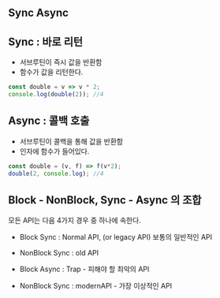 ## Sync Async



## Sync : 바로 리턴

- 서브루틴이 즉시 값을 반환함
- 함수가 값을 리턴한다. 

```javascript
const double = v => v * 2;
console.log(double(2)); //4
```



## Async : 콜백 호출

- 서브루틴이 콜백을 통해 값을 반환함
- 인자에 함수가 들어있다.

```javascript
const double = (v, f) => f(v*2);
double(2, console.log); //4
```



## Block - NonBlock, Sync - Async 의 조합

모든 API는 다음 4가지 경우 중 하나에 속한다. 

- Block Sync : Normal API, (or legacy API) 보통의 일반적인 API

- NonBlock Sync : old API 

- Block Async : Trap - 피해야 할 최악의 API

- NonBlock Sync : modernAPI - 가장 이상적인 API

  